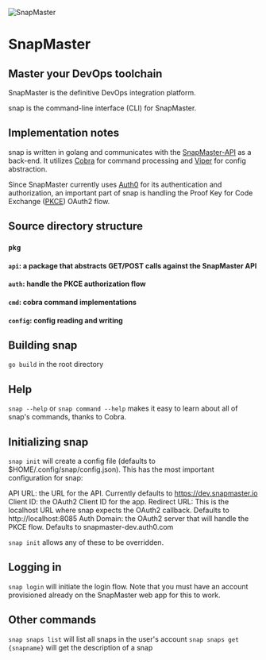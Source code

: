![SnapMaster](public/SnapMaster-logo-220.png)
# SnapMaster 
## Master your DevOps toolchain

SnapMaster is the definitive DevOps integration platform.  

snap is the command-line interface (CLI) for SnapMaster.

## Implementation notes

snap is written in golang and communicates with the [SnapMaster-API](https://github.com/snapmaster-io/snapmaster-api) as a back-end.  It utilizes [Cobra](https://github.com/spf13/cobra) for command processing and [Viper](https://github.com/spf13/viper) for config abstraction.

Since SnapMaster currently uses [Auth0](https://auth0.com) for its authentication and authorization, an important part of snap is handling the Proof Key for Code Exchange ([PKCE](https://tools.ietf.org/html/rfc7636)) OAuth2 flow.  

## Source directory structure

### `pkg`
####   `api`: a package that abstracts GET/POST calls against the SnapMaster API
####   `auth`: handle the PKCE authorization flow
####   `cmd`: cobra command implementations
####   `config`: config reading and writing

## Building snap

`go build` in the root directory

## Help

`snap --help` or `snap command --help` makes it easy to learn about all of snap's commands, thanks to Cobra.

## Initializing snap

`snap init` will create a config file (defaults to $HOME/.config/snap/config.json).  This has the most important configuration for snap:

  API URL: the URL for the API.  Currently defaults to https://dev.snapmaster.io
  Client ID: the OAuth2 Client ID for the app.
  Redirect URL: This is the localhost URL where snap expects the OAuth2 callback.  Defaults to http://localhost:8085
  Auth Domain: the OAuth2 server that will handle the PKCE flow. Defaults to snapmaster-dev.auth0.com

`snap init` allows any of these to be overridden.

## Logging in

`snap login` will initiate the login flow.  Note that you must have an account provisioned already on the SnapMaster web app for this to work.  

## Other commands

`snap snaps list` will list all snaps in the user's account
`snap snaps get {snapname}` will get the description of a snap

